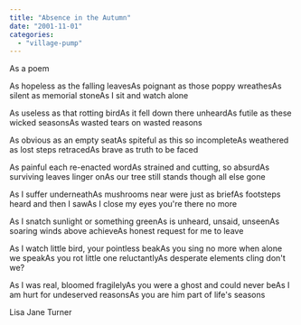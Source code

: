 ```yaml
---
title: "Absence in the Autumn"
date: "2001-11-01"
categories: 
  - "village-pump"
---
```


As a poem

As hopeless as the falling leavesAs poignant as those poppy wreathesAs silent as memorial stoneAs I sit and watch alone

As useless as that rotting birdAs it fell down there unheardAs futile as these wicked seasonsAs wasted tears on wasted reasons

As obvious as an empty seatAs spiteful as this so incompleteAs weathered as lost steps retracedAs brave as truth to be faced

As painful each re-enacted wordAs strained and cutting, so absurdAs surviving leaves linger onAs our tree still stands though all else gone

As I suffer underneathAs mushrooms near were just as briefAs footsteps heard and then I sawAs I close my eyes you're there no more

As I snatch sunlight or something greenAs is unheard, unsaid, unseenAs soaring winds above achieveAs honest request for me to leave

As I watch little bird, your pointless beakAs you sing no more when alone we speakAs you rot little one reluctantlyAs desperate elements cling don't we?

As I was real, bloomed fragilelyAs you were a ghost and could never beAs I am hurt for undeserved reasonsAs you are him part of life's seasons

Lisa Jane Turner
